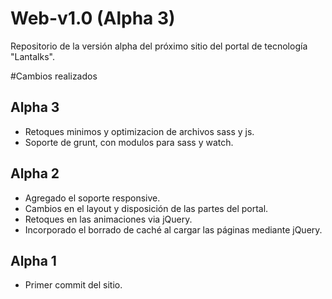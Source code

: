 # Web-v1.0 (Alpha 3)
Repositorio de la versión alpha del próximo sitio del portal de tecnología "Lantalks". 

#Cambios realizados

## Alpha 3 
* Retoques minimos y optimizacion de archivos sass y js. 
* Soporte de grunt, con modulos para sass y watch. 

## Alpha 2
* Agregado el soporte responsive. 
* Cambios en el layout y disposición de las partes del portal. 
* Retoques en las animaciones via jQuery. 
* Incorporado el borrado de caché al cargar las páginas mediante jQuery. 

## Alpha 1
* Primer commit del sitio. 
